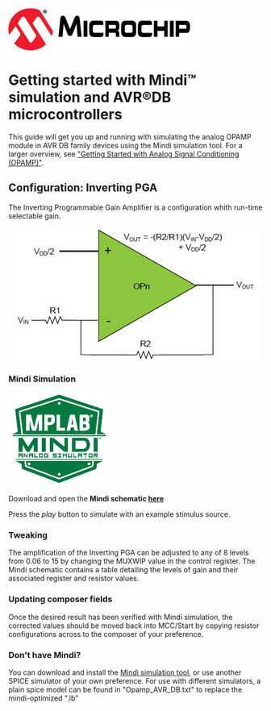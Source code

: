 ![Microchip logo](images/microchip.png)
# Getting started with Mindi™ simulation and AVR®DB microcontrollers
This guide will get you up and running with simulating the analog OPAMP module in AVR DB family devices using the Mindi simulation tool. For a larger overview, see ["Getting Started with Analog Signal Conditioning (OPAMP)"](https://github.com/search?q=topic%3Aavr-db+topic%3Agetting-started-with-opamp+org%3Amicrochip-pic-avr-examples).
## Configuration: Inverting PGA
The Inverting Programmable Gain Amplifier is a configuration whith run-time selectable gain.

![Inverting PGA](images/configuration.png)

### Mindi Simulation
![Mindi](images/mplab-mindi-analog-simulator.png)

Download and open the **Mindi schematic [here](https://github.com/microchip-pic-avr-examples/avrdb-opamp-mindi-inverting-pga/releases/latest)**

Press the _play_ button to simulate with an example stimulus source.

### Tweaking
The amplification of the Inverting PGA can be adjusted to any of 8 levels from 0.06 to 15 by changing the MUXWIP value in the control register. The Mindi schematic contains a table detailing the levels of gain and their associated register and resistor values.

### Updating composer fields
Once the desired result has been verified with Mindi simulation, the corrected values should be moved back into MCC/Start by copying resistor configurations across to the composer of your preference.

### Don't have Mindi?
You can download and install the [Mindi simulation tool](https://www.microchip.com/mplab/mplab-mindi), or use another SPICE simulator of your own preference. For use with different simulators, a plain spice model can be found in "Opamp_AVR_DB.txt" to replace the mindi-optimized ".lb" 
